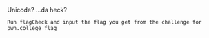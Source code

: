 Unicode? ...da heck?

`Run flagCheck and input the flag you get from the challenge for pwn.college flag`
